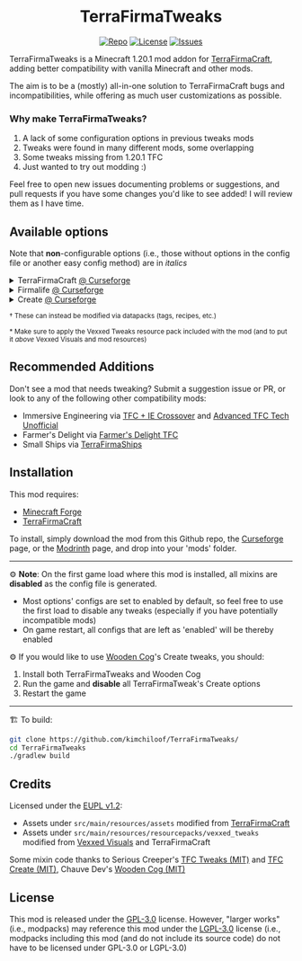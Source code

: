 <h1 align="center">TerraFirmaTweaks</h1>

<p align="center">
    <a href="https://github.com/kimchiloof/TerraFirmaTweaks"><img src="https://img.shields.io/github/last-commit/kimchiloof/TerraFirmaTweaks" alt="Repo"></a>
    <a href="https://github.com/kimchiloof/TerraFirmaTweaks/blob/main/LICENSE"><img src="https://img.shields.io/github/license/kimchiloof/TerraFirmaTweaks" alt="License"></a>
    <a href="https://github.com/kimchiloof/TerraFirmaTweaks/issues"><img src="https://img.shields.io/github/issues/kimchiloof/TerraFirmaTweaks" alt="Issues"></a>
</p>

TerraFirmaTweaks is a Minecraft 1.20.1 mod addon for [TerraFirmaCraft](https://www.curseforge.com/minecraft/mc-mods/terrafirmacraft), adding better compatibility with vanilla Minecraft and other mods. 

The aim is to be a (mostly) all-in-one solution to TerraFirmaCraft bugs and incompatibilities, while offering as much user customizations as possible. 

<h3>Why make TerraFirmaTweaks?</h3>

1. A lack of some configuration options in previous tweaks mods
2. Tweaks were found in many different mods, some overlapping
3. Some tweaks missing from 1.20.1 TFC
4. Just wanted to try out modding :)

Feel free to open new issues documenting problems or suggestions, and pull requests if you have some changes you'd like to see added! I will review them as I have time.

## Available options 
Note that **non**-configurable options (i.e., those without options in the config file or another easy config method) are in _italics_

<details>
    <summary>TerraFirmaCraft <a href="https://www.curseforge.com/minecraft/mc-mods/terrafirmacraft">@ Curseforge</a></summary>
    <ul>
        <li>Move and recolor mount health bar</li>
        <li>Add a TFC-style bar for armor</li>
        <li><i>Allow many blocks to cover the top of a charcoal forge, when it makes visual sense</i>†</li>
        <li><i>Allow the creation of multiple side by side charcoal forges</i>†</li>
        <li>Fix javelin, mangrove wood textures and add missing powder textures when using Vexxed Visuals*</li>
    </ul>
</details>

<details>
    <summary>Firmalife <a href="https://www.curseforge.com/minecraft/mc-mods/firmalife">@ Curseforge</a></summary>
    <ul>
        <li>Fix oven bounding box</li>
        <li>Fix oven textures when using Vexxed Visuals*</li>
    </ul>
</details>

<details>
    <summary>Create <a href="https://www.curseforge.com/minecraft/mc-mods/create">@ Curseforge</a></summary>
    <ul>
        <li>TFC charcoal forge and/or firepit provide heat to Create's basin and steam engine</li>
        <li>Replace the blaze burner in JEI for Create basin recipes with the TFC charcoal forge</li>
        <li>Replace the labels in JEI for Create basin recipes with TFC temperature and charcoal forge fuels</li>
        <li>Add recipes to allow TFC alloys to be made in the Create basin</li>
        <li>Allow vessel's with molten fluid and/or metal ingots to be used as fluid filters for their respective molten metals</li>
        <li><i>Add TFC magma blocks to act as passive heaters for steam boilers</i>†</li>
    </ul>
</details>

<sup>† These can instead be modified via datapacks (tags, recipes, etc.)</sup>

<sup>* Make sure to apply the Vexxed Tweaks resource pack included with the mod (and to put it <i>above</i> Vexxed Visuals and mod resources)</sup>

## Recommended Additions

Don't see a mod that needs tweaking? Submit a suggestion issue or PR, or look to any of the following other compatibility mods:

- Immersive Engineering via [TFC + IE Crossover](https://www.curseforge.com/minecraft/mc-mods/tfc-ie-crossover) and [Advanced TFC Tech Unofficial](https://www.curseforge.com/minecraft/mc-mods/advanced-tfc-tech-unofficial)
- Farmer's Delight via [Farmer's Delight TFC](https://www.curseforge.com/minecraft/mc-mods/farmers-delight-tfc)
- Small Ships via [TerraFirmaShips](https://www.curseforge.com/minecraft/mc-mods/terrafirmaships)
    
## Installation

This mod requires:
- [Minecraft Forge](https://docs.minecraftforge.net/en/1.20.1/gettingstarted/)
- [TerraFirmaCraft](https://www.curseforge.com/minecraft/mc-mods/terrafirmacraft)

To install, simply download the mod from this Github repo, the [Curseforge]() page, or the [Modrinth]() page, and drop into your 'mods' folder.

---

⚙️ **Note**: On the first game load where this mod is installed, all mixins are **disabled** as the config file is generated. 
- Most options' configs are set to enabled by default, so feel free to use the first load to disable any tweaks (especially if you have potentially incompatible mods)
- On game restart, all configs that are left as 'enabled' will be thereby enabled

⚙️ If you would like to use [Wooden Cog](https://www.curseforge.com/minecraft/mc-mods/wooden-cog)'s Create tweaks, you should:
1. Install both TerraFirmaTweaks and Wooden Cog
2. Run the game and **disable** all TerraFirmaTweak's Create options
3. Restart the game

---

🏗️ To build:

```bash
git clone https://github.com/kimchiloof/TerraFirmaTweaks/
cd TerraFirmaTweaks
./gradlew build
```

## Credits

Licensed under the [EUPL v1.2](https://joinup.ec.europa.eu/collection/eupl/eupl-text-eupl-12):
- Assets under `src/main/resources/assets` modified from [TerraFirmaCraft](https://www.curseforge.com/minecraft/mc-mods/terrafirmacraft)
- Assets under `src/main/resources/resourcepacks/vexxed_tweaks` modified from [Vexxed Visuals](https://www.curseforge.com/minecraft/texture-packs/terrafirmacraft-vexxed-visuals) and TerraFirmaCraft

Some mixin code thanks to Serious Creeper's [TFC Tweaks (MIT)](https://www.curseforge.com/minecraft/mc-mods/tfc-tweaks-1-18-2) and [TFC Create (MIT)](https://www.curseforge.com/minecraft/mc-mods/tfc-create), Chauve Dev's [Wooden Cog (MIT)](https://www.curseforge.com/minecraft/mc-mods/wooden-cog)



## License

This mod is released under the [GPL-3.0](https://github.com/kimchiloof/TerraFirmaTweaks/blob/main/LICENSE) license. However, "larger works" (i.e., modpacks) may reference this mod under the [LGPL-3.0](https://github.com/kimchiloof/TerraFirmaTweaks/blob/main/LICENSE.LESSER) license (i.e., modpacks including this mod (and do not include its source code) do not have to be licensed under GPL-3.0 or LGPL-3.0)

